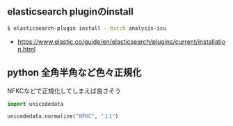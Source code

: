## elasticsearch pluginのinstall

```bash
$ elasticsearch-plugin install --batch analysis-icu
```

- https://www.elastic.co/guide/en/elasticsearch/plugins/current/installation.html

## python 全角半角など色々正規化

NFKCなどで正規化してしまえば良さそう

```python
import unicodedata

unicodedata.normalize("NFKC", "１1")
```

